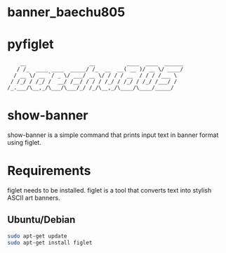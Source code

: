 # banner_baechu805

# **pyfiglet**
```
    __                    __          ____  ____  ______
   / /_  ____ ____  _____/ /_  __  __( __ )/ __ \/ ____/
  / __ \/ __ `/ _ \/ ___/ __ \/ / / / __  / / / /___ \
 / /_/ / /_/ /  __/ /__/ / / / /_/ / /_/ / /_/ /___/ /
/_.___/\__,_/\___/\___/_/ /_/\__,_/\____/\____/_____/

```

# show-banner

show-banner is a simple command that prints input text in banner format using figlet.

# Requirements

figlet needs to be installed. figlet is a tool that converts text into stylish ASCII art banners.


## Ubuntu/Debian

```sh
sudo apt-get update
sudo apt-get install figlet

